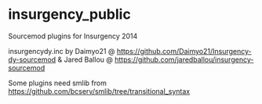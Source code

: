 # insurgency_public
Sourcemod plugins for Insurgency 2014


insurgencydy.inc by Daimyo21 @ https://github.com/Daimyo21/Insurgency-dy-sourcemod & Jared Ballou @ https://github.com/jaredballou/insurgency-sourcemod

Some plugins need smlib from https://github.com/bcserv/smlib/tree/transitional_syntax
